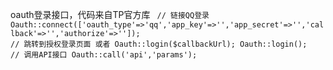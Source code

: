 oauth登录接口，代码来自TP官方库
<code>
// 链接QQ登录
Oauth::connect(['oauth_type'=>'qq','app_key'=>'','app_secret'=>'','callback'=>'','authorize'=>'']);
// 跳转到授权登录页面 或者 Oauth::login($callbackUrl);
Oauth::login();
// 调用API接口
Oauth::call('api','params');
</code>
